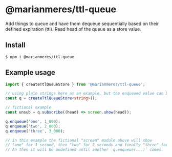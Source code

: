 # @marianmeres/ttl-queue

Add things to queue and have them dequeue sequentially based on their defined expiration (ttl). Read head of the queue as a store value.

## Install

```shell
$ npm i @marianmeres/ttl-queue
```

## Example usage

```typescript
import { createTtlQueueStore } from '@marianmeres/ttl-queue';

// using plain strings here as an example, but the enqueued value can be anything
const q = createTtlQueueStore<string>();

// fictional example
const unsub = q.subscribe((head) => screen.show(head));

q.enqueue('one', 1_000);
q.enqueue('two', 2_000);
q.enqueue('three', 3_000);

// in this example the fictional "screen" module above will show
// "one" for 1 second, then "two" for 2 seconds and finally "three" for 3 seconds.
// An then it will be undefined until another `q.enqueue(...)` comes.
```
